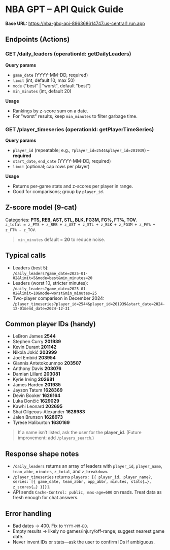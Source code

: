 # NBA GPT – API Quick Guide

**Base URL:** https://nba-gbq-api-896368614747.us-central1.run.app

## Endpoints (Actions)
### GET /daily_leaders  (operationId: getDailyLeaders)
**Query params**
- `game_date` (YYYY-MM-DD, required)
- `limit` (int, default 10, max 50)
- `mode` ("best" | "worst", default "best")
- `min_minutes` (int, default 20)

**Usage**
- Rankings by z-score sum on a date.
- For "worst" results, keep `min_minutes` to filter garbage time.

### GET /player_timeseries  (operationId: getPlayerTimeSeries)
**Query params**
- `player_id` (repeatable; e.g., `?player_id=2544&player_id=201939`) – **required**
- `start_date`, `end_date` (YYYY-MM-DD, required)
- `limit` (optional; cap rows per player)

**Usage**
- Returns per-game stats and z-scores per player in range.
- Good for comparisons; group by `player_id`.

## Z-score model (9-cat)
Categories: **PTS, REB, AST, STL, BLK, FG3M, FG%, FT%, TOV**.  
`z_total = z_PTS + z_REB + z_AST + z_STL + z_BLK + z_FG3M + z_FG% + z_FT% - z_TOV`.

> `min_minutes` default = **20** to reduce noise.

## Typical calls
- Leaders (best 5):  
  `/daily_leaders?game_date=2025-01-02&limit=5&mode=best&min_minutes=20`
- Leaders (worst 10, stricter minutes):  
  `/daily_leaders?game_date=2025-01-02&limit=10&mode=worst&min_minutes=25`
- Two-player comparison in December 2024:  
  `/player_timeseries?player_id=2544&player_id=201939&start_date=2024-12-01&end_date=2024-12-31`

## Common player IDs (handy)
- LeBron James **2544**
- Stephen Curry **201939**
- Kevin Durant **201142**
- Nikola Jokić **203999**
- Joel Embiid **203954**
- Giannis Antetokounmpo **203507**
- Anthony Davis **203076**
- Damian Lillard **203081**
- Kyrie Irving **202681**
- James Harden **201935**
- Jayson Tatum **1628369**
- Devin Booker **1626164**
- Luka Dončić **1629029**
- Kawhi Leonard **202695**
- Shai Gilgeous-Alexander **1628983**
- Jalen Brunson **1628973**
- Tyrese Haliburton **1630169**

> If a name isn’t listed, ask the user for the **player_id**. (Future improvement: add `/players_search`.)

## Response shape notes
- `/daily_leaders` returns an array of leaders with `player_id`, `player_name`, `team_abbr`, `minutes`, `z_total`, and `z_breakdown`.
- `/player_timeseries` returns `players: [{ player_id, player_name?, series: [{ game_date, team_abbr, opp_abbr, minutes, stats{…}, z_scores{…} }]}]`.
- API sends `Cache-Control: public, max-age=600` on reads. Treat data as fresh enough for chat answers.

## Error handling
- Bad dates → 400. Fix to `YYYY-MM-DD`.
- Empty results → likely no games/injury/off-range; suggest nearest game date.
- Never invent IDs or stats—ask the user to confirm IDs if ambiguous.
